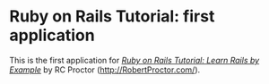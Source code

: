 # Ruby on Rails Tutorial: first application

This is the first application for
[*Ruby on Rails Tutorial: Learn Rails by Example*](http://railstutorial.org/)
by RC Proctor (http://RobertProctor.com/).


